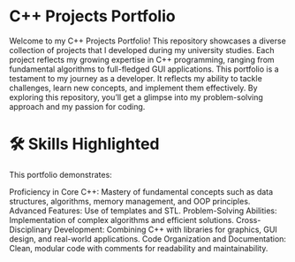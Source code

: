 # **C++ Projects Portfolio**

Welcome to my C++ Projects Portfolio! This repository showcases a diverse collection of projects that I developed during my university studies. Each project reflects my growing expertise in C++ programming, ranging from fundamental algorithms to full-fledged GUI applications. This portfolio is a testament to my journey as a developer. It reflects my ability to tackle challenges, learn new concepts, and implement them effectively. By exploring this repository, you’ll get a glimpse into my problem-solving approach and my passion for coding.

# **🛠️ Skills Highlighted**

  This portfolio demonstrates:

Proficiency in Core C++: Mastery of fundamental concepts such as data structures, algorithms, memory management, and OOP principles.
Advanced Features: Use of templates and STL.
Problem-Solving Abilities: Implementation of complex algorithms and efficient solutions.
Cross-Disciplinary Development: Combining C++ with libraries for graphics, GUI design, and real-world applications.
Code Organization and Documentation: Clean, modular code with comments for readability and maintainability.
